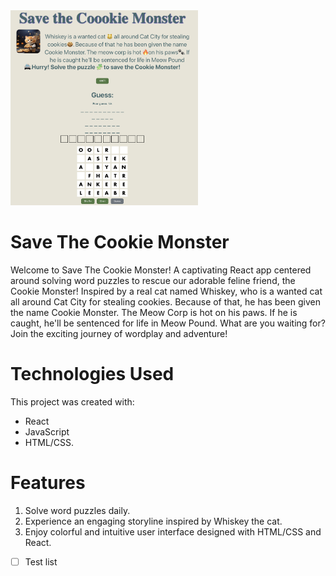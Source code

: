 <img src="cat.png" width="300"/>

# Save The Cookie Monster

Welcome to Save The Cookie Monster! A captivating React app centered around solving word puzzles to rescue our adorable feline friend, the Cookie Monster! Inspired by a real cat named Whiskey, who is a wanted cat all around Cat City for stealing cookies. Because of that, he has been given the name Cookie Monster. The Meow Corp is hot on his paws. If he is caught, he'll be sentenced for life in Meow Pound. What are you waiting for? Join the exciting journey of wordplay and adventure!

# Technologies Used
This project was created with:
- React
- JavaScript
- HTML/CSS.

# Features
1. Solve word puzzles daily.
2. Experience an engaging storyline inspired by Whiskey the cat.
3. Enjoy colorful and intuitive user interface designed with HTML/CSS and React.

- [ ] Test list
